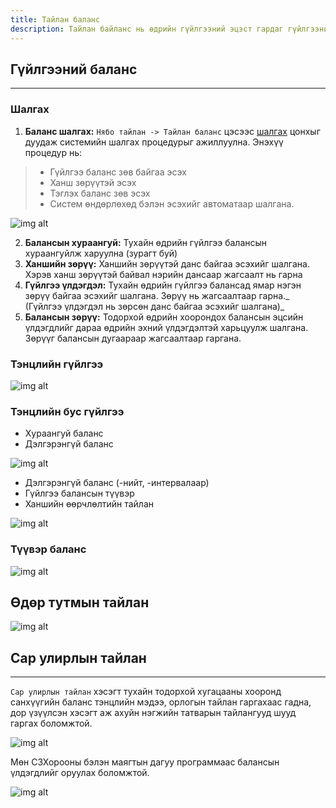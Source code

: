 ```yaml
---
title: Тайлан баланс
description: Тайлан байланс нь өдрийн гүйлгээний эцэст гардаг гүйлгээний талаарх зайлшгүй хэрэгцээт мэдээлэл юм
---
```


## Гүйлгээний баланс 
___
### Шалгах
1. **Баланс шалгах:** `Нябо тайлан -> Тайлан баланс` цэсээс  [шалгах](/docs/tbalance#шалгах) цонхыг дуудаж системийн шалгах процедурыг ажиллуулна. Энэхүү процедур нь: 
> - Гүйлгээ баланс зөв байгаа эсэх
> - Ханш зөрүүтэй эсэх 
> - Тэглэх баланс зөв эсэх
> - Систем өндөрлөхөд бэлэн эсэхийг автоматаар шалгана. 

![img alt](/img/gbal.png)

2. **Балансын хураангуй:** Тухайн өдрийн гүйлгээ балансын хураангуйлж харуулна (зурагт буй)
3. **Ханшийн зөрүү:** Ханшийн зөрүүтэй данс байгаа эсэхийг шалгана. Хэрэв ханш зөрүүтэй байвал нэрийн дансаар жагсаалт нь гарна
4. **Гүйлгээ үлдэгдэл:** Тухайн өдрийн гүйлгээ балансад ямар нэгэн зөрүү байгаа эсэхийг шалгана. Зөрүү нь жагсаалтаар гарна._ (Гүйлгээ үлдэгдэл нь зөрсөн данс байгаа эсэхийг шалгана)_
5. **Балансын зөрүү:** Тодорхой өдрийн хоорондох балансын эцсийн үлдэгдлийг дараа өдрийн эхний үлдэгдэлтэй харьцуулж шалгана. Зөрүүг балансын дугаараар жагсаалтаар гаргана.


### Тэнцлийн гүйлгээ 

![img alt](/img/img34.png)



### Тэнцлийн бус гүйлгээ 
-	Хураангуй баланс
-	Дэлгэрэнгүй баланс

![img alt](/img/img35.png)


-	Дэлгэрэнгүй баланс (-нийт, -интервалаар)
-	Гүйлгээ балансын түүвэр
-	Ханшийн өөрчлөлтийн тайлан


![img alt](/img/img33.png)

### Түүвэр баланс

![img alt](/img/tuuver.png)
## Өдөр тутмын тайлан
![img alt](/img/eday.png)

## Сар улирлын тайлан 
---
`Сар улирлын тайлан` хэсэгт тухайн тодорхой хугацааны хооронд санхүүгийн баланс тэнцлийн мэдээ, орлогын тайлан гаргахаас гадна, дор үзүүлсэн хэсэгт аж ахуйн нэгжийн татварын тайлангууд шууд гаргах боломжтой.

![img alt](/img/tTailan.png)

Мөн СЗХорооны бэлэн маягтын дагуу программаас балансын үлдэгдлийг оруулах боломжтой.

![img alt](/img/image50.png)




